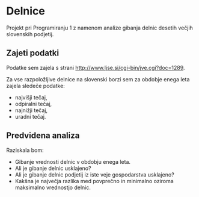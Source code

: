 # Delnice
Projekt pri Programiranju 1 z namenom analize gibanja delnic desetih večjih slovenskih podjetij.


## Zajeti podatki

Podatke sem zajela s strani http://www.ljse.si/cgi-bin/jve.cgi?doc=1289.

Za vse razpoložljive delnice na slovenski borzi sem za obdobje enega leta zajela sledeče podatke:
- najvišji tečaj,
- odpiralni tečaj,
- najnižji tečaj,
- uradni tečaj.

## Predvidena analiza

Raziskala bom:
- Gibanje vrednosti delnic v obdobju enega leta.
- Ali je gibanje delnic usklajeno?
- Ali je gibanje delnic podjetij iz iste veje gospodarstva usklajeno?
- Kakšna je največja razlika med povprečno in minimalno oziroma maksimalno vrednostjo delnic.

